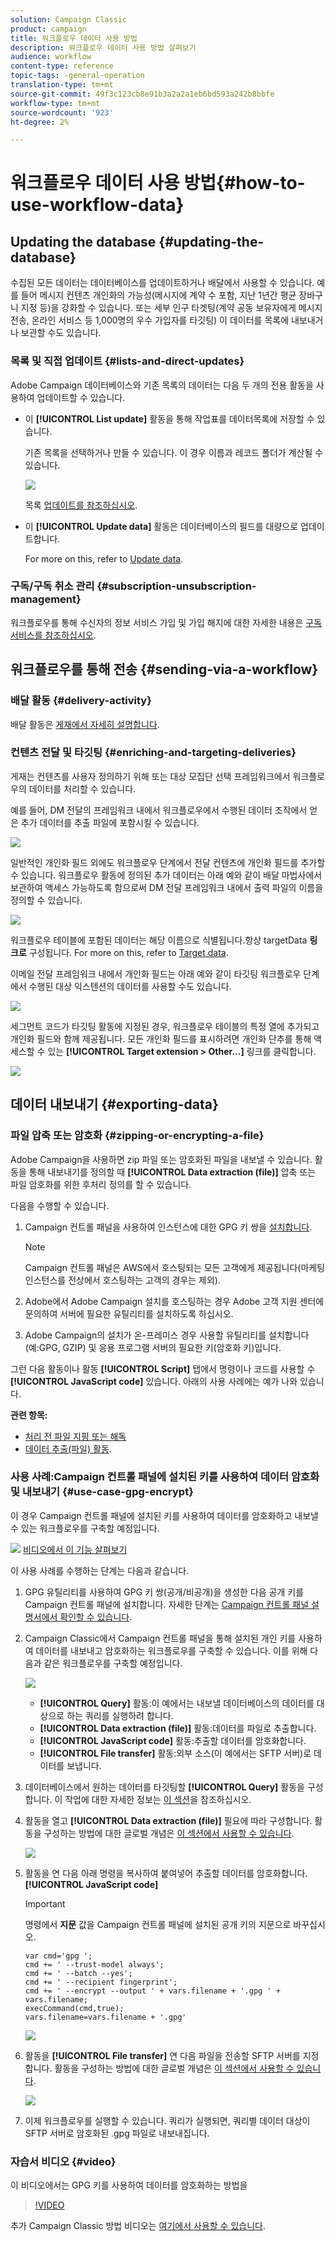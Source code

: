 ```yaml
---
solution: Campaign Classic
product: campaign
title: 워크플로우 데이터 사용 방법
description: 워크플로우 데이터 사용 방법 살펴보기
audience: workflow
content-type: reference
topic-tags: -general-operation
translation-type: tm+mt
source-git-commit: 49f3c123cb8e91b3a2a2a1eb6bd593a242b8bbfe
workflow-type: tm+mt
source-wordcount: '923'
ht-degree: 2%

---
```



# 워크플로우 데이터 사용 방법{#how-to-use-workflow-data}

## Updating the database {#updating-the-database}

수집된 모든 데이터는 데이터베이스를 업데이트하거나 배달에서 사용할 수 있습니다. 예를 들어 메시지 컨텐츠 개인화의 가능성(메시지에 계약 수 포함, 지난 1년간 평균 장바구니 지정 등)을 강화할 수 있습니다. 또는 세부 인구 타겟팅(계약 공동 보유자에게 메시지 전송, 온라인 서비스 등 1,000명의 우수 가입자를 타깃팅) 이 데이터를 목록에 내보내거나 보관할 수도 있습니다.

### 목록 및 직접 업데이트 {#lists-and-direct-updates}

Adobe Campaign 데이터베이스와 기존 목록의 데이터는 다음 두 개의 전용 활동을 사용하여 업데이트할 수 있습니다.

* 이 **[!UICONTROL List update]** 활동을 통해 작업표를 데이터목록에 저장할 수 있습니다.

   기존 목록을 선택하거나 만들 수 있습니다. 이 경우 이름과 레코드 폴더가 계산될 수 있습니다.

   ![](assets/s_user_create_list.png)

   목록 [업데이트를 참조하십시오](../../workflow/using/list-update.md).

* 이 **[!UICONTROL Update data]** 활동은 데이터베이스의 필드를 대량으로 업데이트합니다.

   For more on this, refer to [Update data](../../workflow/using/update-data.md).

### 구독/구독 취소 관리 {#subscription-unsubscription-management}

워크플로우를 통해 수신자의 정보 서비스 가입 및 가입 해지에 대한 자세한 내용은 [구독 서비스를 참조하십시오](../../workflow/using/subscription-services.md).

## 워크플로우를 통해 전송 {#sending-via-a-workflow}

### 배달 활동 {#delivery-activity}

배달 활동은 [게재에서 자세히 설명합니다](../../workflow/using/delivery.md).

### 컨텐츠 전달 및 타깃팅 {#enriching-and-targeting-deliveries}

게재는 컨텐츠를 사용자 정의하기 위해 또는 대상 모집단 선택 프레임워크에서 워크플로우의 데이터를 처리할 수 있습니다.

예를 들어, DM 전달의 프레임워크 내에서 워크플로우에서 수행된 데이터 조작에서 얻은 추가 데이터를 추출 파일에 포함시킬 수 있습니다.

![](assets/s_advuser_add_data_postal_mail.png)

일반적인 개인화 필드 외에도 워크플로우 단계에서 전달 컨텐츠에 개인화 필드를 추가할 수 있습니다. 워크플로우 활동에 정의된 추가 데이터는 아래 예와 같이 배달 마법사에서 보관하여 액세스 가능하도록 함으로써 DM 전달 프레임워크 내에서 출력 파일의 이름을 정의할 수 있습니다.

![](assets/s_advuser_using_additional_data.png)

워크플로우 테이블에 포함된 데이터는 해당 이름으로 식별됩니다.항상 targetData **링크로** 구성됩니다. For more on this, refer to [Target data](../../workflow/using/data-life-cycle.md#target-data).

이메일 전달 프레임워크 내에서 개인화 필드는 아래 예와 같이 타깃팅 워크플로우 단계에서 수행된 대상 익스텐션의 데이터를 사용할 수도 있습니다.

![](assets/s_advuser_add_data_email.png)

세그먼트 코드가 타깃팅 활동에 지정된 경우, 워크플로우 테이블의 특정 열에 추가되고 개인화 필드와 함께 제공됩니다. 모든 개인화 필드를 표시하려면 개인화 단추를 통해 액세스할 수 있는 **[!UICONTROL Target extension > Other...]** 링크를 클릭합니다.

![](assets/s_advuser_segment_code_select.png)

## 데이터 내보내기 {#exporting-data}

### 파일 압축 또는 암호화 {#zipping-or-encrypting-a-file}

Adobe Campaign을 사용하면 zip 파일 또는 암호화된 파일을 내보낼 수 있습니다. 활동을 통해 내보내기를 정의할 때 **[!UICONTROL Data extraction (file)]** 압축 또는 파일 암호화를 위한 후처리 정의를 할 수 있습니다.

다음을 수행할 수 있습니다.

1. Campaign 컨트롤 패널을 사용하여 인스턴스에 대한 GPG 키 쌍을 [설치합니다](https://docs.adobe.com/content/help/en/control-panel/using/instances-settings/gpg-keys-management.html#encrypting-data).

   >[!NOTE]
   >
   >Campaign 컨트롤 패널은 AWS에서 호스팅되는 모든 고객에게 제공됩니다(마케팅 인스턴스를 전상에서 호스팅하는 고객의 경우는 제외).

1. Adobe에서 Adobe Campaign 설치를 호스팅하는 경우 Adobe 고객 지원 센터에 문의하여 서버에 필요한 유틸리티를 설치하도록 하십시오.
1. Adobe Campaign의 설치가 온-프레미스 경우 사용할 유틸리티를 설치합니다(예:GPG, GZIP) 및 응용 프로그램 서버의 필요한 키(암호화 키)입니다.

그런 다음 활동이나 활동 **[!UICONTROL Script]** 탭에서 명령이나 코드를 사용할 수 **[!UICONTROL JavaScript code]** 있습니다. 아래의 사용 사례에는 예가 나와 있습니다.

**관련 항목:**

* [처리 전 파일 지핑 또는 해독](../../workflow/using/importing-data.md#unzipping-or-decrypting-a-file-before-processing)
* [데이터 추출(파일) 활동](../../workflow/using/extraction--file-.md).

### 사용 사례:Campaign 컨트롤 패널에 설치된 키를 사용하여 데이터 암호화 및 내보내기 {#use-case-gpg-encrypt}

이 경우 Campaign 컨트롤 패널에 설치된 키를 사용하여 데이터를 암호화하고 내보낼 수 있는 워크플로우를 구축할 예정입니다.

![](assets/do-not-localize/how-to-video.png) [비디오에서 이 기능 살펴보기](#video)

이 사용 사례를 수행하는 단계는 다음과 같습니다.

1. GPG 유틸리티를 사용하여 GPG 키 쌍(공개/비공개)을 생성한 다음 공개 키를 Campaign 컨트롤 패널에 설치합니다. 자세한 단계는 [Campaign 컨트롤 패널 설명서에서 확인할 수 있습니다](https://docs.adobe.com/content/help/en/control-panel/using/instances-settings/gpg-keys-management.html#encrypting-data).

1. Campaign Classic에서 Campaign 컨트롤 패널을 통해 설치된 개인 키를 사용하여 데이터를 내보내고 암호화하는 워크플로우를 구축할 수 있습니다. 이를 위해 다음과 같은 워크플로우를 구축할 예정입니다.

   ![](assets/gpg-workflow-encrypt.png)

   * **[!UICONTROL Query]** 활동:이 예에서는 내보낼 데이터베이스의 데이터를 대상으로 하는 쿼리를 실행하려 합니다.
   * **[!UICONTROL Data extraction (file)]** 활동:데이터를 파일로 추출합니다.
   * **[!UICONTROL JavaScript code]** 활동:추출할 데이터를 암호화합니다.
   * **[!UICONTROL File transfer]** 활동:외부 소스(이 예에서는 SFTP 서버)로 데이터를 보냅니다.

1. 데이터베이스에서 원하는 데이터를 타깃팅할 **[!UICONTROL Query]** 활동을 구성합니다. 이 작업에 대한 자세한 정보는 [이 섹션](../../workflow/using/query.md)을 참조하십시오.

1. 활동을 열고 **[!UICONTROL Data extraction (file)]** 필요에 따라 구성합니다. 활동을 구성하는 방법에 대한 글로벌 개념은 [이 섹션에서 사용할 수 있습니다](../../workflow/using/extraction--file-.md).

   ![](assets/gpg-data-extraction.png)

1. 활동을 연 다음 아래 명령을 복사하여 붙여넣어 추출할 데이터를 암호화합니다. **[!UICONTROL JavaScript code]**

   >[!IMPORTANT]
   >
   >명령에서 **지문** 값을 Campaign 컨트롤 패널에 설치된 공개 키의 지문으로 바꾸십시오.

   ```
   var cmd='gpg ';
   cmd += ' --trust-model always';
   cmd += ' --batch --yes';
   cmd += ' --recipient fingerprint';
   cmd += ' --encrypt --output ' + vars.filename + '.gpg ' + vars.filename;
   execCommand(cmd,true);
   vars.filename=vars.filename + '.gpg'
   ```

   ![](assets/gpg-script.png)

1. 활동을 **[!UICONTROL File transfer]** 연 다음 파일을 전송할 SFTP 서버를 지정합니다. 활동을 구성하는 방법에 대한 글로벌 개념은 [이 섹션에서 사용할 수 있습니다](../../workflow/using/file-transfer.md).

   ![](assets/gpg-file-transfer.png)

1. 이제 워크플로우를 실행할 수 있습니다. 쿼리가 실행되면, 쿼리별 데이터 대상이 SFTP 서버로 암호화된 .gpg 파일로 내보내집니다.

### 자습서 비디오 {#video}

이 비디오에서는 GPG 키를 사용하여 데이터를 암호화하는 방법을

>[!VIDEO](https://video.tv.adobe.com/v/36399?quality=12)

추가 Campaign Classic 방법 비디오는 [여기에서 사용할 수 있습니다](https://experienceleague.adobe.com/docs/campaign-classic-learn/tutorials/overview.html).
